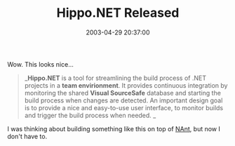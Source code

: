 ﻿---
layout: post
title: "Hippo.NET Released"
comments: false
date: 2003-04-29 20:37:00
categories:
 - Technology
subtext-id: 5dea27d3-46d7-4a45-bcca-aed92b7f215a
alias: /blog/HippoNET-Released.aspx
---


Wow. This looks nice...

> _**Hippo.NET** is a tool for streamlining the build process of .NET projects in a **team envirionment**. It provides continuous integration by monitoring the shared **Visual SourceSafe** database and starting the build process when changes are detected. An important design goal is to provide a nice and easy-to-use user interface, to monitor builds and trigger the build process when needed. _

I was thinking about building something like this on top of [NAnt](http://nant.sourceforge.net/), but now I don't have to.
